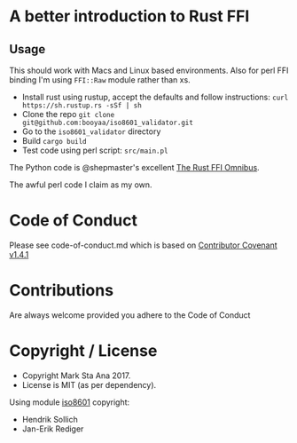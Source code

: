 # A better introduction to Rust FFI

## Usage

This should work with Macs and Linux based environments. Also for perl FFI binding I'm using `FFI::Raw` module rather than xs.

- Install rust using rustup, accept the defaults and follow instructions: `curl https://sh.rustup.rs -sSf | sh`
- Clone the repo `git clone git@github.com:booyaa/iso8601_validator.git`
- Go to the `iso8601_validator` directory
- Build `cargo build`
- Test code using perl script: `src/main.pl`

The Python code is @shepmaster's excellent [The Rust FFI Omnibus](http://jakegoulding.com/rust-ffi-omnibus/).

The awful perl code I claim as my own.

# Code of Conduct

Please see code-of-conduct.md which is based on [Contributor Covenant v1.4.1](https://www.contributor-covenant.org/)

# Contributions

Are always welcome provided you adhere to the Code of Conduct

# Copyright / License 

- Copyright Mark Sta Ana 2017.
- License is MIT (as per dependency).

Using module [iso8601](https://crates.io/crates/iso8601) copyright: 
- Hendrik Sollich
- Jan-Erik Rediger

